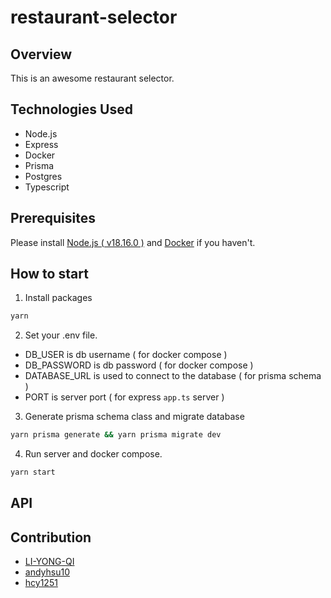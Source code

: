 # restaurant-selector

## Overview

This is an awesome restaurant selector.

## Technologies Used

- Node.js
- Express
- Docker
- Prisma
- Postgres
- Typescript

## Prerequisites

Please install [Node.js ( v18.16.0 )](https://nodejs.org/zh-tw/download) and [Docker](https://www.docker.com/) if you haven't.

## How to start

1. Install packages

```bash
yarn
```

2. Set your .env file.

- DB_USER is db username ( for docker compose )
- DB_PASSWORD is db password ( for docker compose )
- DATABASE_URL is used to connect to the database ( for prisma schema )
- PORT is server port ( for express `app.ts` server )

3. Generate prisma schema class and migrate database

```bash
yarn prisma generate && yarn prisma migrate dev
```

4. Run server and docker compose.

```bash
yarn start
```

## API

## Contribution

- [LI-YONG-QI](https://github.com/LI-YONG-QI)
- [andyhsu10](https://github.com/andyhsu10)
- [hcy1251](https://github.com/hcy1251)
